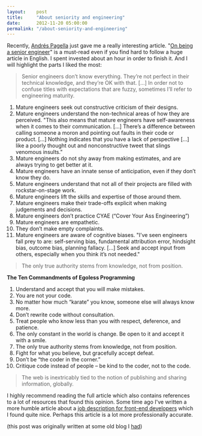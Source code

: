 ```yaml
---
layout:    post
title:     "About seniority and engineering"
date:      2012-11-20 05:00:00
permalink: "/about-seniority-and-engineering"
---
```


Recently, [Andrés Pagella](http://andrespagella.com/) just gave me a really interesting article. "[On being a senior engineer](https://www.kitchensoap.com/2012/10/25/on-being-a-senior-engineer)" is a must-read even if you find hard to follow a huge article in English. I spent invested about an hour in order to finish it. And I will highlight the parts I liked the most:

> Senior engineers don’t know everything. They’re not perfect in their technical knowledge, and they’re OK with that. [...] In order not to confuse titles with expectations that are fuzzy, sometimes I’ll refer to engineering maturity.

1. Mature engineers seek out constructive criticism of their designs.
1. Mature engineers understand the non-technical areas of how they are perceived. "This also means that mature engineers have self-awareness when it comes to their communication. [...] There’s a difference between calling someone a moron and pointing out faults in their code or product. [...] Nothing indicates that you have a lack of perspective [...] like a poorly thought out and nonconstructive tweet that slings venomous insults."
1. Mature engineers do not shy away from making estimates, and are always trying to get better at it.
1. Mature engineers have an innate sense of anticipation, even if they don’t know they do.
1. Mature engineers understand that not all of their projects are filled with rockstar-on-stage work.
1. Mature engineers lift the skills and expertise of those around them.
1. Mature engineers make their trade-offs explicit when making judgements and decisions.
1. Mature engineers don’t practice CYAE (“Cover Your Ass Engineering”)
1. Mature engineers are empathetic.
1. They don’t make empty complaints.
1. Mature engineers are aware of cognitive biases. "I’ve seen engineers fall prey to are: self-serving bias, fundamental attribution error, hindsight bias, outcome bias, planning fallacy. [...] Seek and accept input from others, especially when you think it’s not needed."

> The only true authority stems from knowledge, not from position.

**The Ten Commandments of Egoless Programming**

1. Understand and accept that you will make mistakes.
1. You are not your code.
1. No matter how much “karate” you know, someone else will always know more.
1. Don’t rewrite code without consultation.
1. Treat people who know less than you with respect, deference, and patience.
1. The only constant in the world is change. Be open to it and accept it with a smile.
1. The only true authority stems from knowledge, not from position.
1. Fight for what you believe, but gracefully accept defeat.
1. Don’t be “the coder in the corner.”
1. Critique code instead of people – be kind to the coder, not to the code.

> The web is inextricably tied to the notion of publishing and sharing information, globally.

I highly recommend reading the full article which also contains references to a lot of resources that found this opinion. Some time ago I've written a more humble article about a [job description for front-end developers](https://web.archive.org/web/20130708200134/http://www.tomasdev.com.ar/sharing/frontee-job-description) which I found quite nice. Perhaps this article is a lot more professionally accurate.

(this post was originally written at some old blog I [had](https://web.archive.org/web/20140310112653/http://www.tomasdev.com.ar/web-dev/about-seniority-and-engineering-developers))
